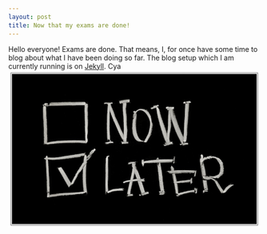 ```yaml
---
layout: post
title: Now that my exams are done!
---
```


Hello everyone! Exams are done. That means, I, for once have some time to blog about what I have been doing so far. The blog setup which I am currently running is on [Jekyll](http://jekyllrb.com/). Cya 
![alt text](https://raw.githubusercontent.com/bhumit/bhumit.github.io/master/images/Now-Later.jpg "later")

